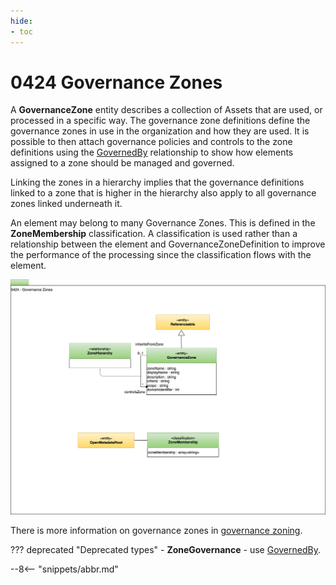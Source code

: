```yaml
---
hide:
- toc
---
```


<!-- SPDX-License-Identifier: CC-BY-4.0 -->
<!-- Copyright Contributors to the ODPi Egeria project. -->

# 0424 Governance Zones

A **GovernanceZone** entity describes a collection of Assets that are used, or processed in a specific way.
The governance zone definitions define the governance zones in use in the organization and
how they are used.  It is possible to then attach governance policies and controls to the zone
definitions using the [GovernedBy](0401-Governance-Definitions.md) relationship to show how elements assigned
to a zone should be managed and governed.

Linking the zones in a hierarchy implies that the governance definitions linked to a zone that is higher in
the hierarchy also apply to all governance zones linked underneath it.

An element may belong to many Governance Zones.  This is defined in the **ZoneMembership** classification.
A classification is used rather than a relationship between the element and GovernanceZoneDefinition to improve
the performance of the processing since the classification flows with the element.

![UML](0424-Governance-Zones.svg)

There is more information on governance zones in [governance zoning](/features/governance-zoning/overview/).

??? deprecated "Deprecated types"
    - **ZoneGovernance** - use [GovernedBy](0401-Governance-Definitions.md).

--8<-- "snippets/abbr.md"